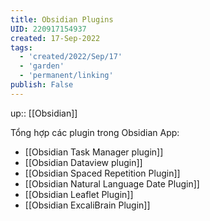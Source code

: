 ```yaml
---
title: Obsidian Plugins
UID: 220917154937
created: 17-Sep-2022
tags:
  - 'created/2022/Sep/17'
  - 'garden'
  - 'permanent/linking'
publish: False
---
```

up:: [[Obsidian]]

Tổng hợp các plugin trong Obsidian App:
- [[Obsidian Task Manager plugin]]
- [[Obsidian Dataview plugin]]
- [[Obsidian Spaced Repetition Plugin]]
- [[Obsidian Natural Language Date Plugin]]
- [[Obsidian Leaflet Plugin]]
- [[Obsidian ExcaliBrain Plugin]]

